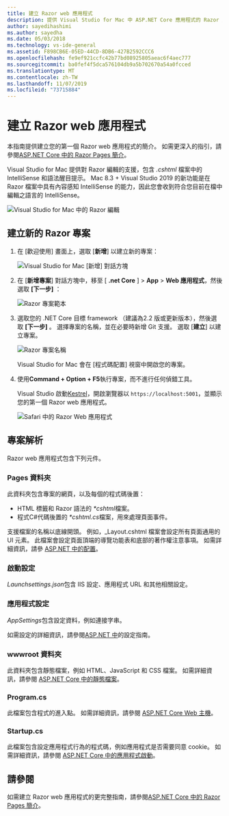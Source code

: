 ```yaml
---
title: 建立 Razor web 應用程式
description: 提供 Visual Studio for Mac 中 ASP.NET Core 應用程式的 Razor 支援相關資訊。
author: sayedihashimi
ms.author: sayedha
ms.date: 05/03/2018
ms.technology: vs-ide-general
ms.assetid: F898CB6E-05ED-44CD-8DB6-427B2592CCC6
ms.openlocfilehash: fe9ef921ccfc42b77bd08925805aeac6f4aec777
ms.sourcegitcommit: ba0fef4f5dca576104db9a5b702670a54a0fcced
ms.translationtype: MT
ms.contentlocale: zh-TW
ms.lasthandoff: 11/07/2019
ms.locfileid: "73715884"
---
```

# <a name="create-razor-web-apps"></a>建立 Razor web 應用程式

本指南提供建立您的第一個 Razor web 應用程式的簡介。 如需更深入的指引，請參閱[ASP.NET Core 中的 Razor Pages 簡介](/aspnet/core/razor-pages/index)。

Visual Studio for Mac 提供對 Razor 編輯的支援，包含 *.cshtml* 檔案中的 IntelliSense 和語法醒目提示。 Mac 8.3 + Visual Studio 2019 的新功能是在 Razor 檔案中具有內容感知 IntelliSense 的能力，因此您會收到符合您目前在檔中編輯之語言的 IntelliSense。

![Visual Studio for Mac 中的 Razor 編輯](media/razor-2019.png)

## <a name="creating-a-new-razor-project"></a>建立新的 Razor 專案

1. 在 [歡迎使用] 畫面上，選取 [**新增**] 以建立新的專案：

   ![Visual Studio for Mac [新增] 對話方塊](media/razor-new.png)
1. 在 [**新增專案**] 對話方塊中，移至 [ **.net Core** ] > **App** > **Web 應用程式**，然後選取 **[下一步]** ：

   ![Razor 專案範本](media/razor-new-project1.png)
1. 選取您的 .NET Core 目標 framework （建議為2.2 版或更新版本），然後選取 **[下一步]** 。 選擇專案的名稱，並在必要時新增 Git 支援。 選取 [**建立**] 以建立專案。

   ![Razor 專案名稱](media/razor-new-project2.png)

   Visual Studio for Mac 會在 [程式碼配置] 視窗中開啟您的專案。
1. 使用**Command + Option + F5**執行專案，而不進行任何偵錯工具。

   Visual Studio 啟動[Kestrel](/aspnet/core/fundamentals/servers/kestrel)，開啟瀏覽器以 `https://localhost:5001`，並顯示您的第一個 Razor web 應用程式。

   ![Safari 中的 Razor Web 應用程式](media/razor-webapp.png)

## <a name="project-anatomy"></a>專案解析

Razor web 應用程式包含下列元件。

### <a name="pages-folder"></a>Pages 資料夾

此資料夾包含專案的網頁，以及每個的程式碼後置：
   - HTML 標籤和 Razor 語法的 *\*cshtml*檔案。
   - 程式C#代碼後置的 *\*cshtml.cs*檔案，用來處理頁面事件。

支援檔案的名稱以底線開頭。 例如，_Layout.cshtml 檔案會設定所有頁面通用的 UI 元素。 此檔案會設定頁面頂端的導覽功能表和底部的著作權注意事項。 如需詳細資訊，請參 [ASP.NET 中的配置](/aspnet/core/mvc/views/layout)。

### <a name="launch-settings"></a>啟動設定

*Launchsettings.json*包含 IIS 設定、應用程式 URL 和其他相關設定。

### <a name="app-settings"></a>應用程式設定

*AppSettings*包含設定資料，例如連接字串。

如需設定的詳細資訊，請參閱[ASP.NET 中](/aspnet/core/fundamentals/configuration/index)的設定指南。

### <a name="wwwroot-folder"></a>wwwroot 資料夾

此資料夾包含靜態檔案，例如 HTML、JavaScript 和 CSS 檔案。 如需詳細資訊，請參閱 [ASP.NET Core 中的靜態檔案](/aspnet/core/fundamentals/static-files)。

### <a name="programcs"></a>Program.cs

此檔案包含程式的進入點。 如需詳細資訊，請參閱 [ASP.NET Core Web 主機](/aspnet/core/fundamentals/host/web-host)。

### <a name="startupcs"></a>Startup.cs

此檔案包含設定應用程式行為的程式碼，例如應用程式是否需要同意 cookie。 如需詳細資訊，請參閱 [ASP.NET Core 中的應用程式啟動](/aspnet/core/fundamentals/startup)。

## <a name="see-also"></a>請參閱

如需建立 Razor web 應用程式的更完整指南，請參閱[ASP.NET Core 中的 Razor Pages 簡介](/aspnet/core/razor-pages/index)。

